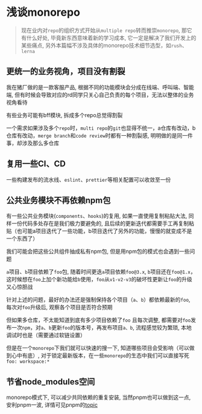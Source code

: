 # 浅谈monorepo

> 现在业内对`repo`的组织方式开始从`multiple repo`转而推崇`monorepo`, 那它有什么好处, 毕竟新东西意味着新的学习成本, 它一定是解决了我们开发上的某些痛点,
 另外本篇幅不涉及具体的monorepo技术细节选型，如`rush`、`lerna`

## 更统一的业务视角，项目没有割裂

我在猪厂做的是一款客服产品, 根据不同的功能模块会分成在线端、呼叫端、智能端, 但有时候会导致对应的rd同学只关心自己负责的每个项目，无法以整体的业务视角看待

有些业务可能有bff模块, 拆成多个repo总觉得割裂

一个需求如果涉及多个`repo`时，`multi repo`的`git`也显得不统一，a仓库有改动，b仓库有改动，`merge branch`和`code review`时都有一种割裂感, 明明做的是同一件事，却涉及那么多仓库

## 复用一些CI、CD

一些构建发布的流水线、`eslint`、`prettier`等相关配置可以收敛至一份

## 公共业务模块不再依赖npm包

有一些公共业务模块(`components`、`hooks`)的复用, 如果一直使用复制粘贴大法, 同样一份代码多处存在是我们极力要避免的, 且后续的更新迭代都需要手工再复制粘贴（也可能a项目迭代了一些功能，b项目迭代了另外的功能，慢慢的就变成不是一个东西了）

我们可能会把这些公共组件抽成私有npm包, 但是用npm包的模式也会遇到一些问题

`a`项目、`b`项目依赖了`foo`包, 随着时间更迭`a`项目依赖`foo@3.x`, `b`项目还在`foo@1.x`，这时候想在`foo`上加个新功能给`b`使用，`foo`从`v1-v2-v3`的破坏性更新让`foo`的升级又心惊胆战

针对上述的问题，最好的办法还是强制保持各个项目（`a`、`b`）都依赖最新的`foo`, 每次对`foo`升级后, 观察各个项目是否符合预期

但如果多仓库，不太能知道到底有多少项目依赖了`foo`
且每次调整, 都需要对`foo`发布一次`npm`，对`a`、`b`更新`foo`的版本号，再发布项目`a、b`, 流程感觉较为繁琐,
本地调试时也是（需要通过软链设置）

但是在一个`monorepo`下我们就可以快速的搜一下, 知道哪些项目会受影响（可以做到心中有底）, 对于锁定最新版本，在一些`monorepo`的生态中我们可以直接写死`foo: workspace:*`

## 节省node_modules空间

monorepo模式下, 可以减少共同依赖的重复安装, 当然pnpm也可以做到这一点, 安利pnpm一波, 详情可见pnpm的[topic](https://zrj1031.github.io/pnpm.html#npm-%E5%AD%98%E5%9C%A8%E7%9A%84%E9%97%AE%E9%A2%98)
